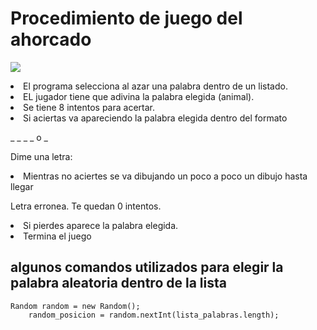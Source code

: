 
# Procedimiento de juego del ahorcado

![](images/you-picture.png)
<li>El programa selecciona al azar una palabra dentro de un listado.</li>

<li>EL jugador tiene que adivina la palabra elegida (animal).</li>
<li>Se tiene 8 intentos para acertar.</li>
<li>Si aciertas va apareciendo la palabra elegida dentro del formato</li>

_ _ _ _ o _ 

Dime una letra:

<li>Mientras no aciertes se va dibujando un poco a poco un dibujo hasta llegar




    
Letra erronea. Te quedan 0 intentos.

<li>Si pierdes aparece la palabra elegida.</li>
<li> Termina el juego

## algunos comandos utilizados para elegir la palabra aleatoria dentro de la lista

    Random random = new Random();
        random_posicion = random.nextInt(lista_palabras.length);



